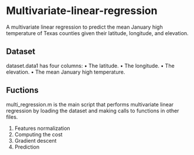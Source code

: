 # Multivariate-linear-regression
A multivariate linear regression to predict the mean January high temperature of Texas counties given their latitude, longitude, and elevation.

## Dataset
dataset.data1 has four columns:
• The latitude.
• The longitude.
• The elevation.
• The mean January high temperature.

## Fuctions
multi_regression.m is the main script that performs multivariate linear regression
by loading the dataset and making calls to functions in other files.

1. Features normalization
2. Computing the cost
3. Gradient descent
4. Prediction

